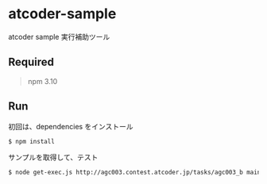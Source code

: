 # atcoder-sample

atcoder sample 実行補助ツール

## Required

> npm 3.10

## Run

初回は、dependencies をインストール

```bash
$ npm install
```
サンプルを取得して、テスト

```bash
$ node get-exec.js http://agc003.contest.atcoder.jp/tasks/agc003_b main.exe
```